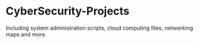 # CyberSecurity-Projects
Including system administration scripts, cloud computing files, networking maps and more.  
